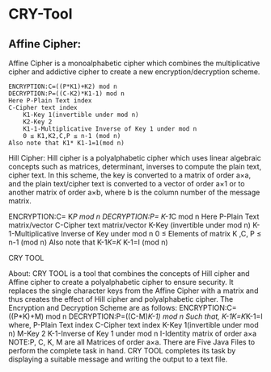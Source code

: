 # CRY-Tool
## Affine Cipher:
Affine Cipher is a monoalphabetic cipher which combines the multiplicative cipher and addictive cipher to create a new encryption/decryption scheme.

	ENCRYPTION:C=((P*K1)+K2) mod n  
	DECRYPTION:P=((C-K2)*K1-1) mod n
	Here P-Plain Text index
	C-Cipher text index
        K1-Key 1(invertible under mod n)
        K2-Key 2
        K1-1-Multiplicative Inverse of Key 1 under mod n
        0 ≤ K1,K2,C,P ≤ n-1 (mod n)
	Also note that K1* K1-1=1(mod n)

Hill Cipher: Hill cipher is a polyalphabetic cipher which uses linear algebraic concepts such as matrices, determinant, inverses to compute the plain text, cipher text. In this scheme, the key is converted to a matrix of order a×a, and the plain text/cipher text is converted to a vector of order a×1 or to another matrix of order a×b, where b is the column number of the message matrix.

   ENCRYPTION:C= K*P mod n
   DECRYPTION:P= K-1*C mod n
Here P-Plain Text matrix/vector
        C-Cipher text matrix/vector
        K-Key (invertible under mod n) 
        K-1-Multiplicative Inverse of Key under mod n
        0 ≤ Elements of matrix K ,C, P ≤ n-1 (mod n)
Also note that K-1*K=K* K-1=I (mod n)


CRY TOOL

About:
CRY TOOL is a tool that combines the concepts of Hill cipher and Affine cipher to create a polyalphabetic cipher to ensure security. It replaces the single character keys from the Affine Cipher with a matrix and thus creates the effect of Hill cipher and polyalphabetic cipher. The Encryption and Decryption Scheme are as follows: 
   ENCRYPTION:C=((P*K)+M) mod n
   DECRYPTION:P=((C-M)*K-1) mod n
Such that, K-1K=K*K-1=I
   where,
   P-Plain Text index
   	   C-Cipher text index
   	   K-Key 1(invertible under mod n)
   	   M-Key 2
	   K-1-Inverse of Key 1 under mod n
	   I-Identity matrix of order a×a
NOTE:P, C, K, M are all Matrices of order a×a.
There are Five Java Files to perform the complete task in hand.
CRY TOOL completes its task by displaying a suitable message and writing the output to a text file.

